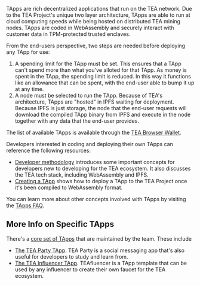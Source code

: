TApps are rich decentralized applications that run on the TEA network. Due to the TEA Project's unique two layer architecture, TApps are able to run at cloud computing speeds while being hosted on distributed TEA mining nodes. TApps are coded in WebAssembly and securely interact with customer data in TPM-protected trusted enclaves. 

From the end-users perspective, two steps are needed before deploying any TApp for use:

1. A spending limit for the TApp must be set. This ensures that a TApp can't spend more than what you've alloted for that TApp. As money is spent in the TApp, the spending limit is reduced. In this way it functions like an allowance that can be spent, with the end-user able to bump it up at any time.
1. A node must be selected to run the TApp. Because of TEA's architecture, TApps are "hosted" in IPFS waiting for deployment. Because IPFS is just storage, the node that the end-user requests will download the compiled TApp binary from IPFS and execute in the node together with any data that the end-user provides.

The list of available TApps is available through the [TEA Browser Wallet](TEA-Browser-Wallet.md). 

Developers interested in coding and deploying their own TApps can reference the following resources:

* [Developer methodology](Developers.md) introduces some important concepts for developers new to developing for the TEA ecosystem. It also discusses the TEA tech stack, including WebAssembly and IPFS.
* [Creating a TApp](TApps-Creating-a-TApp.md) shows how to deploy a TApp to the TEA Project once it's been compiled to WebAssembly format.

You can learn more about other concepts involved with TApps by visiting the [TApps FAQ](FAQ-TApps.md). 

## More Info on Specific TApps

There's a [core set of TApps](TApps-Core.md) that are maintained by the team. These include

* [The TEA Party TApp](TApp-TEA-Party.md). TEA Party is a social messaging app that's also useful for developers to study and learn from.
* [The TEA Influencer TApp](TEAfluencer.md). TEAfluencer is a TApp template that can be used by any influencer to create their own faucet for the TEA ecosystem. 
